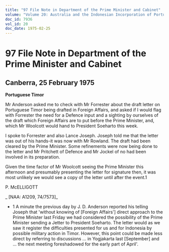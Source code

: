 ```yaml
---
title: "97 File Note in Department of the Prime Minister and Cabinet"
volume: "Volume 20: Australia and the Indonesian Incorporation of Portuguese Timor, 1974-1976"
doc_id: 7936
vol_id: 20
doc_date: 1975-02-25
---
```


# 97 File Note in Department of the Prime Minister and Cabinet

## Canberra, 25 February 1975

**Portuguese Timor**

Mr Anderson asked me to check with Mr Forrester about the draft letter on Portuguese Timor being drafted in Foreign Affairs, and asked if I would flag with Forrester the need for a Defence input and a sighting by ourselves of the draft which Foreign Affairs are to put before the Prime Minister, and, which Mr Woolcott would hand to President Soeharto this week.

I spoke to Forrester and also Lance Joseph. Joseph told me that the letter was out of his hands-it was now with Mr Rowland. The draft had been cleared by the Prime Minister. Some refinements were now being done to the letter and Mr Pritchett of Defence and Mr Jockel of no had been involved in its preparation.

Given the time factor of Mr Woolcott seeing the Prime Minister this afternoon and presumably presenting the letter for signature then, it was most unlikely we would see a copy of the letter until after the event.1

P. McELLIGOTT 

_ [NAA: A1209, 74/7573]_

  * 1 A minute the previous day by J. D. Anderson reported his telling Joseph that 'without knowing of [Foreign Affairs'] direct approach to the Prime Minister last Friday we had considered the possibility of the Prime Minister sending a Jetter to President Soeharto. The letter would as we saw it register the difficulties presented for us and for Indonesia by possible military action in Timor. However, this point could be made less direct by referring to discussions ... in Yogjakarta last [September] and ... the next meeting foreshadowed for the early part of April'.


